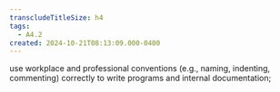 ```yaml
---
transcludeTitleSize: h4
tags:
  - A4.2
created: 2024-10-21T08:13:09.000-0400
---
```

use workplace and professional conventions (e.g., naming, indenting, commenting) correctly to write programs and internal documentation;